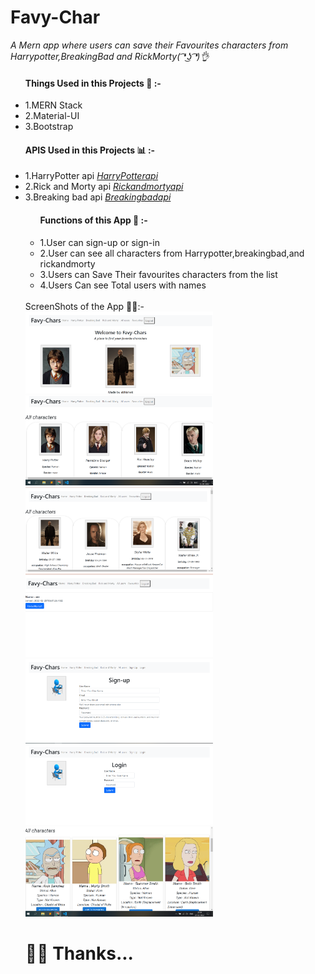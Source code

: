 # Favy-Char
<i> A Mern app where users can save their Favourites characters from Harrypotter,BreakingBad and RickMorty( ͡❛ ͜ʖ ͡❛)👌 </i>

<ul>
  <h4> Things Used in this Projects 🐤 :- </h4>
  <li> 1.MERN Stack </li>
  <li> 2.Material-UI </li>
  <li> 3.Bootstrap </li>
</ul>

<ul>
  <h4> APIS Used in this Projects 📊 :- </h4>
  <li> 1.HarryPotter api <a href="http://hp-api.herokuapp.com/api/characters"><i>HarryPotterapi</i></a>  </li>
  <li> 2.Rick and Morty api <a href="https://rickandmortyapi.com/documentation/#get-all-characters"><i>Rickandmortyapi</i></a> </li>
  <li> 3.Breaking bad api <a href="https://rickandmortyapi.com/documentation/#get-all-characters"><i>Breakingbadapi</i></a></li>
</ul>


<ul>
 <ul>
  <h4> Functions of this App 🤯 :- </h4>
  <li> 1.User can sign-up or sign-in  </li>
  <li> 2.User can see all characters from Harrypotter,breakingbad,and rickandmorty </li>
  <li> 3.Users can Save Their favourites characters from the list</li>
   <li> 4.Users Can see Total users with names</li>
</ul>
  <br />
  ScreenShots of the App 🧟‍♀️:-
  <div display="flex">
    <img src="ss1.png" width="300px"></img>
    <img src="ss3.png" width="300px"></img>
    <img src="ss4.png" width="300px"></img>
    <img src="ss5.png" width="300px"></img>
    <img src="ss6.png" width="300px"></img>
    <img src="ss7.png" width="300px"></img>
    <img src="ss9.png" width="300px"></img>
  </div>
  
  <h1>
  🤷‍♂️   Thanks...
  </h1>
